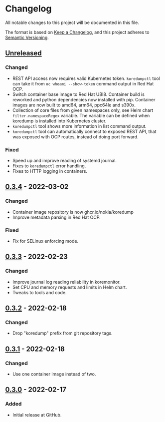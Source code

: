 # Changelog

All notable changes to this project will be documented in this file.

The format is based on [Keep a Changelog](https://keepachangelog.com/en/1.0.0/),
and this project adheres to [Semantic Versioning](https://semver.org/spec/v2.0.0.html).

## [Unreleased]
### Changed
- REST API access now requires valid Kubernetes token. `koredumpctl` tool can take it from `oc whoami --show-token` command output in Red Hat OCP.
- Switch container base image to Red Hat UBI8. Container build is reworked and python dependencies now installed with pip. Container images are now built to amd64, arm64, ppc64le and s390x.
- Collection of core files from given namespaces only, see Helm chart `filter.namespaceRegex` variable. The variable can be defined when koredump is installed into Kubernetes cluster.
- `koredumpctl` tool shows more information in list command output.
- `koredumpctl` tool can automatically connect to exposed REST API, that was exposed with OCP routes, instead of doing port forward.
### Fixed
- Speed up and improve reading of systemd journal.
- Fixes to `koredumpctl` error handling.
- Fixes to HTTP logging in containers.

## [0.3.4] - 2022-03-02
### Changed
- Container image repository is now ghcr.io/nokia/koredump
- Improve metadata parsing in Red Hat OCP.
### Fixed
- Fix for SELinux enforcing mode.

## [0.3.3] - 2022-02-23
### Changed
- Improve journal log reading reliability in koremonitor.
- Set CPU and memory requests and limits in Helm chart.
- Tweaks to tools and code.

## [0.3.2] - 2022-02-18
### Changed
- Drop "koredump" prefix from git repository tags.

## [0.3.1] - 2022-02-18
### Changed
- Use one container image instead of two.

## [0.3.0] - 2022-02-17
### Added
- Initial release at GitHub.

[unreleased]: https://github.com/nokia/koredump/compare/0.3.4...HEAD
[0.3.4]: https://github.com/nokia/koredump/compare/0.3.3...0.3.4
[0.3.3]: https://github.com/nokia/koredump/compare/0.3.2...0.3.3
[0.3.2]: https://github.com/nokia/koredump/compare/koredump-0.3.1...0.3.2
[0.3.1]: https://github.com/nokia/koredump/compare/koredump-0.3.0...koredump-0.3.1
[0.3.0]: https://github.com/nokia/koredump/releases/tag/koredump-0.3.0
